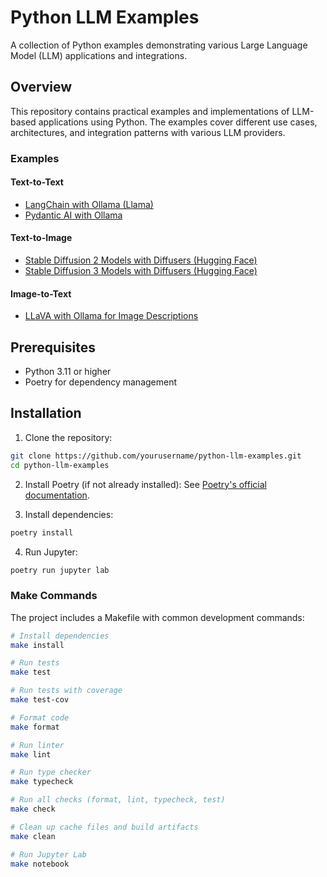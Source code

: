 # Python LLM Examples

A collection of Python examples demonstrating various Large Language Model (LLM) applications and integrations.

## Overview

This repository contains practical examples and implementations of LLM-based applications using Python. The examples cover different use cases, architectures, and integration patterns with various LLM providers.

### Examples

#### Text-to-Text
- [LangChain with Ollama (Llama)](notebooks/LangChain_Ollama.ipynb)
- [Pydantic AI with Ollama](notebooks/PydanticAI_Ollama.ipynb)

#### Text-to-Image
- [Stable Diffusion 2 Models with Diffusers (Hugging Face)](notebooks/StableDiffusion2.ipynb)
- [Stable Diffusion 3 Models with Diffusers (Hugging Face)](notebooks/StableDiffusion3.ipynb)

#### Image-to-Text
- [LLaVA with Ollama for Image Descriptions](notebooks/LLaVA_Ollama.ipynb)



## Prerequisites

- Python 3.11 or higher
- Poetry for dependency management

## Installation

1. Clone the repository:
```bash
git clone https://github.com/yourusername/python-llm-examples.git
cd python-llm-examples
```

2. Install Poetry (if not already installed):
See [Poetry's official documentation](https://python-poetry.org/).

3. Install dependencies:
```bash
poetry install
```

4. Run Jupyter:
```bash
poetry run jupyter lab
```

### Make Commands

The project includes a Makefile with common development commands:

```bash
# Install dependencies
make install

# Run tests
make test

# Run tests with coverage
make test-cov

# Format code
make format

# Run linter
make lint

# Run type checker
make typecheck

# Run all checks (format, lint, typecheck, test)
make check

# Clean up cache files and build artifacts
make clean

# Run Jupyter Lab
make notebook
```